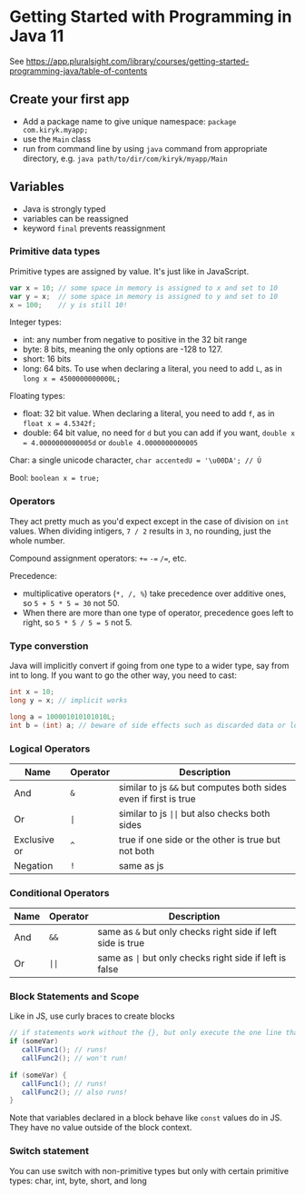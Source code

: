 # Getting Started with Programming in Java 11

See https://app.pluralsight.com/library/courses/getting-started-programming-java/table-of-contents

## Create your first app

- Add a package name to give unique namespace: `package com.kiryk.myapp;`
- use the `Main` class
- run from command line by using `java` command from appropriate directory, e.g. `java path/to/dir/com/kiryk/myapp/Main`

## Variables
- Java is strongly typed
- variables can be reassigned
- keyword `final` prevents reassignment

### Primitive data types

Primitive types are assigned by value. It's just like in JavaScript. 
```js
var x = 10; // some space in memory is assigned to x and set to 10
var y = x;  // some space in memory is assigned to y and set to 10
x = 100;    // y is still 10!
```

Integer types:
- int: any number from negative to positive in the 32 bit range
- byte: 8 bits, meaning the only options are -128 to 127.
- short: 16 bits
- long: 64 bits. To use when declaring a literal, you need to add `L`, as in `long x = 4500000000000L;`

Floating types:
- float: 32 bit value. When declaring a literal, you need to add `f`, as in `float x = 4.5342f;`
- double: 64 bit value, no need for `d` but you can add if you want, `double x = 4.0000000000005d` or `double 4.0000000000005`

Char: a single unicode character, `char accentedU = '\u00DA'; // Ú`

Bool: `boolean x = true;`

### Operators
They act pretty much as you'd expect except in the case of division on `int` values. When dividing intigers, `7 / 2` results in `3`, no rounding, just the whole number.

Compound assignment operators: `+=` `-=` `/=`, etc. 

Precedence: 

- multiplicative operators (`*, /, %`) take precedence over additive ones, so `5 + 5 * 5 = 30` not 50.
- When there are more than one type of operator, precedence goes left to right, so `5 * 5 / 5 = 5` not 5.

### Type converstion
Java will implicitly convert if going from one type to a wider type, say from int to long. If you want to go the other way, you need to cast:
```java
int x = 10;
long y = x; // implicit works

long a = 100001010101010L;
int b = (int) a; // beware of side effects such as discarded data or lost precision!
```

### Logical Operators
| Name | Operator | Description |
| ------- | ------- | -------- |
| And | `&` | similar to js `&&` but computes both sides even if first is true |
| Or | `\|` | similar to js `\|\|` but also checks both sides |
| Exclusive or | `^` | true if one side or the other is true but not both |
| Negation | `!` | same as js | 

### Conditional Operators
| Name | Operator | Description |
| ------- | ------- | -------- |
| And | `&&` | same as `&` but only checks right side if left side is true |
| Or | `\|\|` | same as `\|` but only checks right side if left is false |

### Block Statements and Scope
Like in JS, use curly braces to create blocks
```java
// if statements work without the {}, but only execute the one line that follows
if (someVar)
   callFunc1(); // runs!
   callFunc2(); // won't run!
  
if (someVar) {
   callFunc1(); // runs!
   callFunc2(); // also runs!
}
```
Note that variables declared in a block behave like `const` values do in JS. They have no value outside of the block context.

### Switch statement
You can use switch with non-primitive types but only with certain primitive types: char, int, byte, short, and long
